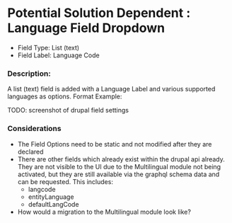 # Potential Solution Dependent : Language Field Dropdown

* Field Type: List (text)
* Field Label: Language Code

### Description:

A list (text) field is added with a Language Label and various supported languages as options.
Format Example:

TODO: screenshot of drupal field settings


### Considerations

* The Field Options need to be static and not modified after they are declared
* There are other fields which already exist within the drupal api already. They are not visible to the UI due to the Multilingual module not being activated, but they are still available via the graphql schema data and can be requested. This includes:
  * langcode
  * entityLanguage
  * defaultLangCode
* How would a migration to the Multilingual module look like?
